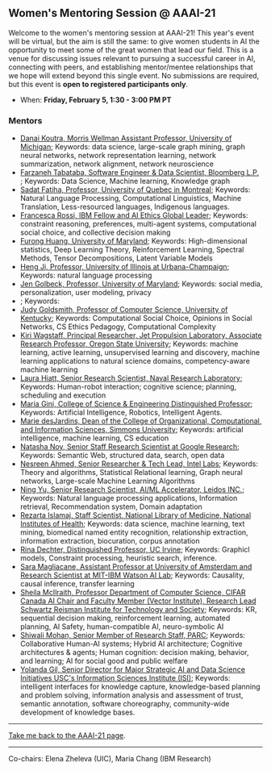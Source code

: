 ## Women's Mentoring Session @ AAAI-21

Welcome to the women's mentoring session at AAAI-21! This year's event will be virtual, but the aim is still the same: to give women students in AI the opportunity to meet some of the great women that lead our field. This is a venue for discussing issues relevant to pursuing a successful career in AI, connecting with peers, and establishing mentor/mentee relationships that we hope will extend beyond this single event. No submissions are required, but this event is **open to registered participants only**.

- When: **Friday, February 5, 1:30 - 3:00 PM PT**

### Mentors
* [Danai Koutra, Morris Wellman Assistant Professor, University of Michigan](https://web.eecs.umich.edu/~dkoutra/); Keywords: data science, large-scale graph mining, graph neural networks, network representation learning, network summarization, network alignment, network neuroscience 
* [Farzaneh Tabataba, Software Engineer & Data Scientist, Bloomberg L.P. ](https://www.linkedin.com/in/farzaneh-tabataba-a3202aa8/); Keywords: Data Science, Machine learning, Knowledge graph
* [Sadat Fatiha, Professor, University of Quebec in Montreal](https://scholar.google.com/citations?hl=fr&user=KSdsq6AAAAAJ&view_op=list_works&sortby=pubdate); Keywords: Natural Language Processing,  Computational Linguistics, Machine Translation, Less-resourced languages, Indigenous languages.
* [Francesca Rossi, IBM Fellow and AI Ethics Global Leader](https://researcher.watson.ibm.com/researcher/view.php?person=ibm-Francesca.Rossi2); Keywords: constraint reasoning, preferences, multi-agent systems, computational social choice, and collective decision making
* [Furong Huang, University of Maryland](https://furong-huang.com/); Keywords: High-dimensional statistics, Deep Learning Theory, Reinforcement Learning, Spectral Methods, Tensor Decompositions, Latent Variable Models
* [Heng Ji, Professor, University of Illinois at Urbana-Champaign](http://blender.cs.illinois.edu/hengji.html); Keywords: natural language processing
* [Jen Golbeck, Professor, University of Maryland](www.cs.umd.edu/~golbeck); Keywords: social media, personalization, user modeling, privacy
* [](); Keywords: 
* [Judy Goldsmith, Professor of Computer Science, University of Kentucky](http://www.cs.uky.edu/~goldsmit); Keywords: Computational Social Choice, Opinions in Social Networks, CS Ethics Pedagogy, Computational Complexity
* [Kiri Wagstaff, Principal Researcher, Jet Propulsion Laboratory, Associate Research Professor, Oregon State University](https://www.wkiri.com/); Keywords: machine learning, active learning, unsupervised learning and discovery, machine learning applications to natural science domains, competency-aware machine learning
* [Laura Hiatt, Senior Research Scientist, Naval Research Laboratory](https://sites.google.com/site/lahiatt/home); Keywords: Human-robot interaction; cognitive science; planning, scheduling and execution
* [Maria Gini, College of Science & Engineering Distinguished Professor](https://www-users.cs.umn.edu/~gini/); Keywords: Artificial Intelligence, Robotics, Intelligent Agents.
* [Marie desJardins, Dean of the College of Organizational, Computational, and Information Sciences, Simmons University](https://www.simmons.edu/academics/faculty/marie-desjardins); Keywords: artificial intelligence, machine learning, CS education
* [Natasha Noy, Senior Staff Research Scientist at Google Research](https://research.google/people/NatalyaNoy/); Keywords: Semantic Web, structured data, search, open data
* [Nesreen Ahmed, Senior Researcher & Tech Lead, Intel Labs](http://nesreenahmed.com); Keywords: Theory and algorithms, Statistical Relational learning, Graph neural networks, Large-scale Machine Learning Algorithms
* [Ning Yu, Senior Research Scientist, AI/ML Accelerator, Leidos INC.](https://www.linkedin.com/in/ningyu7/); Keywords: Natural language processing applications, Information retrieval, Recommendation system, Domain adaptation
* [Rezarta Islamaj, Staff Scientist, National Library of Medicine, National Institutes of Health](https://scholar.google.com/citations?user=WWpGXYEAAAAJ&hl=en); Keywords: data science, machine learning, text mining, biomedical named entity recognition, relationship extraction, information extraction, biocuration, corpus annotation
* [Rina Dechter, Distinguished Professor, UC Irvine](https://www.ics.uci.edu/~dechter/index.html); Keywords: Graphicl models, Constraint processing, heuristic search, inference.
* [Sara Magliacane, Assistant Professor at University of Amsterdam and Research Scientist at MIT-IBM Watson AI Lab](smaglia.wordpress.com); Keywords: Causality, causal inference, transfer learning
* [Sheila McIlraith, Professor Department of Computer Science, CIFAR Canada AI Chair and Faculty Member (Vector Institute), Research Lead Schwartz Reisman Institute for Technology and Society](http://www.cs.toronto.edu/~sheila); Keywords: KR, sequential decision making, reinforcement learning, automated planning,  AI Safety, human-compatible AI, neuro-symbolic AI
* [Shiwali Mohan, Senior Member of Research Staff, PARC](https://www.shiwali.me/); Keywords: Collaborative Human-AI systems; Hybrid AI architecture; Cognitive architectures & agents; Human cognition: decision making, behavior, and learning; AI for social good and public welfare
* [Yolanda Gil, Senior Director for Major Strategic AI and Data Science Initiatives USC's Information Sciences Institute (ISI)](https://www.isi.edu/~gil/); Keywords: intelligent interfaces for knowledge capture, knowledge-based planning and problem solving, information analysis and assessment of trust, semantic annotation, software choreography, community-wide development of knowledge bases. 

***

[Take me back to the AAAI-21 page](https://aaai.org/Conferences/AAAI-21/).

*** 

Co-chairs: Elena Zheleva (UIC), Maria Chang (IBM Research)
